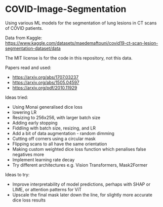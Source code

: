 # COVID-Image-Segmentation
Using various ML models for the segmentation of lung lesions in CT scans of COVID patients.

Data from Kaggle: https://www.kaggle.com/datasets/maedemaftouni/covid19-ct-scan-lesion-segmentation-dataset/data

The MIT license is for the code in this repository, not this data.

Papers read and used:

- https://arxiv.org/abs/1707.03237
- https://arxiv.org/abs/1505.04597
- https://arxiv.org/pdf/2010.11929

Ideas tried:

- Using Monai generalised dice loss
- lowering LR
- Resizing to 256x256, with larger batch size
- Adding early stopping
- Fiddling with batch size, resizing, and LR
- Add a bit of data augmentation - random dimming
- Cutting off corners using a circular mask
- Flipping scans to all have the same orientation
- Making custom weighted dice loss function which penalises false negatives more
- Implement learning rate decay
- Try different architectures e.g. Vision Transformers, Mask2Former

Ideas to try:

- Improve interpretability of model predictions, perhaps with SHAP or LIME, or attention patterns for ViT
- Upscale the final mask later down the line, for slightly more accurate dice loss results
